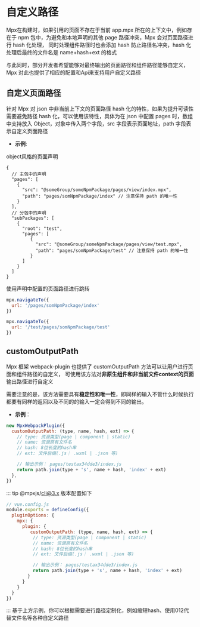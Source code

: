 # 自定义路径

Mpx在构建时，如果引用的页面不存在于当前 app.mpx 所在的上下文中，例如存在于 npm 包中，为避免和本地声明的其他 page 路径冲突，Mpx 会对页面路径进行 hash 化处理，
同时处理组件路径时也会添加 hash 防止路径名冲突，hash 化处理后最终的文件名是 name+hash+ext 的格式

与此同时，部分开发者希望能够对最终输出的页面路径和组件路径能够自定义，Mpx 对此也提供了相应的配置和Api来支持用户自定义路径

## 自定义页面路径

针对 Mpx 对 json 中非当前上下文的页面路径 hash 化的特性，如果为提升可读性需要避免路径 hash 化，可以使用该特性，具体为在
json 中配置 pages 时，数组中支持放入 Object，对象中传入两个字段，src 字段表示页面地址，path 字段表示自定义页面路径

- **示例**:

object风格的页面声明
```json5
{
  // 主包中的声明
  "pages": [
    {
      "src": "@someGroup/someNpmPackage/pages/view/index.mpx",
      "path": "pages/somNpmPackage/index" // 注意保持 path 的唯一性
    }
  ],
  // 分包中的声明
  "subPackages": [
    {
      "root": "test",
      "pages": [
         {
           "src": "@someGroup/someNpmPackage/pages/view/test.mpx",
           "path": "pages/somNpmPackage/test" // 注意保持 path 的唯一性
         }
      ]
    }
  ]
}
```

使用声明中配置的页面路径进行跳转
```js
mpx.navigateTo({
  url: '/pages/somNpmPackage/index'
})

mpx.navigateTo({
  url: '/test/pages/somNpmPackage/test'
})
```


## customOutputPath

Mpx 框架 webpack-plugin 也提供了 customOutputPath 方法可以让用户进行页面和组件路径的自定义，
可使用该方法对**非原生组件和非当前文件context的页面**输出路径进行自定义

需要注意的是，该方法需要具有**稳定性和唯一性**，即同样的输入不管什么时候执行都要有同样的返回以及不同的的输入一定会得到不同的输出。  

- **示例**：
```js
new MpxWebpackPlugin({
  customOutputPath: (type, name, hash, ext) => {
    // type: 资源类型(page | component | static)
    // name: 资源原有文件名
    // hash: 8位长度的hash串
    // ext: 文件后缀(.js｜ .wxml | .json 等)

    // 输出示例： pages/testax34dde3/index.js
    return path.join(type + 's', name + hash, 'index' + ext)
  },
})
```
::: tip @mpxjs/cli@3.x 版本配置如下
```js
// vue.config.js
module.exports = defineConfig({
  pluginOptions: {
    mpx: {
      plugin: {
         customOutputPath: (type, name, hash, ext) => {
          // type: 资源类型(page | component | static)
          // name: 资源原有文件名
          // hash: 8位长度的hash串
          // ext: 文件后缀(.js｜ .wxml | .json 等)

          // 输出示例： pages/testax34dde3/index.js
          return path.join(type + 's', name + hash, 'index' + ext)
        }
      }
    }
  }
})
```
:::
基于上方示例，你可以根据需要进行路径定制化，例如缩短hash、使用012代替文件名等各种自定义路径
